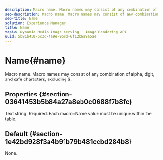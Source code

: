 ```yaml
---
description: Macro name. Macro names may consist of any combination of alpha, digit, and safe characters, excluding $.
seo-description: Macro name. Macro names may consist of any combination of alpha, digit, and safe characters, excluding $.
seo-title: Name
solution: Experience Manager
title: Name
topic: Dynamic Media Image Serving - Image Rendering API
uuid: 5b81b450-5c3d-4a9e-95dd-6f12b6a9a5ae
---
```


# Name{#name}

Macro name. Macro names may consist of any combination of alpha, digit, and safe characters, excluding $.

## Properties {#section-03641453b5b84a27a8eb0c0688f7b8fc}

Text string. Required. Each macro::Name value must be unique within the table.

## Default {#section-1e42bd928f3a4b91b79b481ccbd284b8}

None. 
